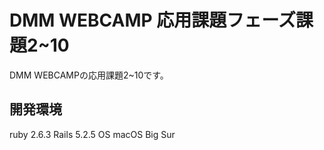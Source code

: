 # DMM WEBCAMP 応用課題フェーズ課題2~10
DMM WEBCAMPの応用課題2~10です。
## 開発環境
ruby 2.6.3
Rails 5.2.5
OS macOS Big Sur